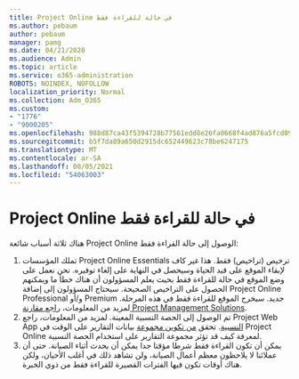 ```yaml
---
title: Project Online في حالة للقراءة فقط
ms.author: pebaum
author: pebaum
manager: pamg
ms.date: 04/21/2020
ms.audience: Admin
ms.topic: article
ms.service: o365-administration
ROBOTS: NOINDEX, NOFOLLOW
localization_priority: Normal
ms.collection: Adm_O365
ms.custom:
- "1776"
- "9000205"
ms.openlocfilehash: 988d87ca43f5394728b77561edd8e26fa0668f4ad876a5fcd09cf739092a4d6d
ms.sourcegitcommit: b5f7da89a650d2915dc652449623c78be6247175
ms.translationtype: MT
ms.contentlocale: ar-SA
ms.lasthandoff: 08/05/2021
ms.locfileid: "54063003"
---
```

# <a name="project-online-is-in-a-read-only-state"></a>Project Online في حالة للقراءة فقط

هناك ثلاثة أسباب شائعة Project Online الوصول إلى حالة القراءة فقط:

1. تملك المؤسسات Project Online Essentials ترخيص (تراخيص) فقط. هذا غير كاف لإبقاء الموقع على قيد الحياة وسيحصل في النهاية على إلغاء توفيره. نحن نعمل على وضع الموقع في حالة للقراءة فقط بحيث يعلم المسؤولون أن هناك خطأ ما ويمكنهم الحصول على التراخيص الصحيحة. سيحتاج المسؤولون إلى إضافة Project Online Professional و/أو Premium جديد. سيخرج الموقع للقراءة فقط في هذه المرحلة. لمزيد من المعلومات، [راجع مقارنة Project Management Solutions](https://products.office.com/project/compare-microsoft-project-management-software?tab=1).
2. تم الوصول إلى الحصة النسبية المعينة. لمزيد من المعلومات، راجع Project Web App [النسبية](https://docs.microsoft.com/projectonline/tune-project-online-performance#project-web-app-quota). تحقق [من تكوين مجموعة](https://docs.microsoft.com/ProjectOnline/configure-rollup-of-timephased-reporting-data-in-project-online) بيانات التقارير على الوقت في Project Online لمعرفة كيف قد تؤثر مجموعة التقارير على استخدام الحصة النسبية.
3. يمكن أن تكون القراءة فقط شرطا مؤقتا جدا يمكن أن يحدث أثناء الصيانة. حتى أن عملائنا لا يلاحظون معظم أعمال الصيانة، ولن تشاهد ذلك في أغلب الأحيان، ولكن هناك أوقات تكون فيها الفترات القصيرة للقراءة فقط من ذوي الخبرة.
